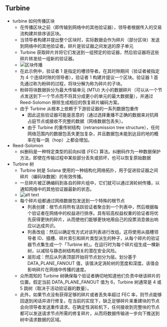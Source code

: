 ## Turbine
- turbine 如何传播区块
  - 在传播区块之前（即传输到网络中的其他验证器），领导者根据传入的交易流构建并排序该区块。
  - 当领导者构建并提出整个区块时，实际数据会作为碎片（部分区块）发送到网络中的其他验证者。碎片是验证器之间发送的原子单元
  - Turbine 获取碎片并将它们发送到一组预定的验证器，然后验证器将这些碎片转发给一组新的验证器。
  - ![区块传播](https://image.blockbeats.cn/upload/2023-10-25/c02aaa2f8335d90a5600265e698747aea0b0b51a.png?x-oss-process=image/quality,q_50/watermark,image_d2F0ZXJtYXJrbmV3LnBuZz94LW9zcy1wcm9jZXNzPWltYWdlL3Jlc2l6ZSxQXzIw,g_center/format,webp)
  - 在此示例中，验证者 1 是指定的槽领导者。在其时隙期间（验证者被指定为 4 个连续时隙的领导者），验证者 1 构建并提议一个区块。验证器 1 首先通过称为粉碎的过程，将块分解为称为碎片的子块。
  - 粉碎将块数据拆分为最大传输单元 (MTU) 大小的数据碎片（可以从一个节点发送到下一个节点而不将其分成更小的单元的最大数据量），并通过 Reed-Solomon 擦除生成相应的恢复碎片编码方案。
  - 由于 Turbine 从根本上依赖于下游验证器的一系列数据包重传
    - 因此这些验证器可能是恶意的（通过选择重播不正确的数据来对抗拜占庭节点或接收不完整的数据（网络数据包丢失）。
    - 由于 Turbine 的重传树结构（retransmission tree structure），任何网络范围内的数据包丢失更加复杂，并且数据包未能到达目的地的概率在每一跳（hop）上都会增加。
- Reed-Solomon 
  - 纠删码是一种特定类型的前向纠错 (FEC) 算法。纠删码作为一种数据保护方法，即使在传输过程中某些部分丢失或损坏，也可以恢复原始数据
- Turbine 树
  - Turbine 树是 Solana 使用的一种结构化网络拓扑，用于促进验证器之间碎片（编码块数据）的有效传播。
  - 一旦碎片被正确编码到各自的碎片组中，它们就可以通过涡轮树传播，以通知网络中的其他验证器最新的状态。
  - ![alt text](https://image.blockbeats.cn/upload/2023-10-25/ce30e40370fab0b84ede91695677f41c419cddc6.png?x-oss-process=image/quality,q_50/watermark,image_d2F0ZXJtYXJrbmV3LnBuZz94LW9zcy1wcm9jZXNzPWltYWdlL3Jlc2l6ZSxQXzIw,g_center/format,webp)
  - 每个碎片组都通过网络数据包发送到一个特殊的根节点
    - 列表创建：根节点将所有活跃验证者聚合到一个列表中，然后根据每个验证者在网络中的权益进行排序。具有较高权益权重的验证者将优先获得更快的碎片，从而使他们能够更快地用自己的投票消息做出响应以达成共识。
    - 列表改组：然后以确定性方式对该列表进行改组。这将使用从插槽领导者 ID、插槽、碎片索引和碎片类型派生的种子，从每个碎片的验证器节点集生成一个「Turbine 树」。在运行时为每个碎片组生成一棵新树，以减轻与静态树结构相关的潜在安全风险。
    - 层形成：然后从列表顶部开始将节点划分为层。划分基于 DATA_PLANE_FANOUT 值，该值决定涡轮树的宽度和深度。该值会影响碎片在网络中传播的速度。
  - 众所周知的 Turbine 树确保每个验证者确切地知道他们负责中继该碎片的位置。假定当前 DATA_PLANE_FANOUT 值为 6，Turbine 树通常是 4 或 5 跳树（取决于活动验证器的数量）。
  - 此外，如果节点没有获得足够的碎片或者丢失率超过 FEC 率，则节点能够回退到闲话并进行修复。在当前的实现下，缺乏足够碎片来重建块的节点会向领导者发送重传请求。在确定性涡轮机下，任何接收到完整块的节点都可以发送请求节点所需的修复碎片，从而将数据传输进一步向下推送到树中请求数据的区域。